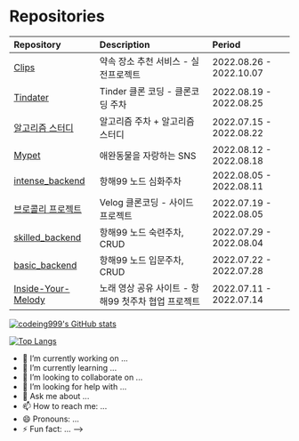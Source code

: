 # Repositories
| Repository                                                               |  Description                   | Period    | 
| :----------------------------------------------------------------------- | :----------------------------- | :-------- |
| [Clips](https://github.com/codeing999/CLIPs-backend) | 약속 장소 추천 서비스 - 실전프로젝트  | 2022.08.26 - 2022.10.07 |
| [Tindater](https://github.com/TinDater/TinDater-backend) | Tinder 클론 코딩 - 클론코딩 주차  | 2022.08.19 - 2022.08.25 |
| [알고리즘 스터디](https://github.com/codeing999/hanghae-algorithm-study) | 알고리즘 주차 + 알고리즘 스터디 | 2022.07.15 - 2022.08.22 |
| [Mypet](https://github.com/my-pet-hh99/mypet-back) | 애완동물을 자랑하는 SNS | 2022.08.12 - 2022.08.18 | 
| [intense_backend](https://github.com/codeing999/intense_backend) | 항해99 노드 심화주차 | 2022.08.05 - 2022.08.11 |
| [브로콜리 프로젝트](https://github.com/Broccoli-Velog/Broccoli-Backend)  | Velog 클론코딩 - 사이드 프로젝트  | 2022.07.19 - 2022.08.05 |
| [skilled_backend](https://github.com/codeing999/skilled_backend) | 항해99 노드 숙련주차, CRUD | 2022.07.29 - 2022.08.04 |
| [basic_backend](https://github.com/codeing999/basic_backend) | 항해99 노드 입문주차, CRUD | 2022.07.22 - 2022.07.28 |
| [Inside-Your-Melody](https://github.com/codeing999/Inside-Your-Melody) | 노래 영상 공유 사이트 - 항해99 첫주차 협업 프로젝트 | 2022.07.11 - 2022.07.14 |


[![codeing999's GitHub stats](https://github-readme-stats.vercel.app/api?username=Codeing999&show_icons=true&theme=cobalt)](https://github.com/Codeing999/github-readme-stats)

[![Top Langs](https://github-readme-stats.vercel.app/api/top-langs/?username=codeing999)](https://github.com/codeing999/github-readme-stats)

- 🔭 I’m currently working on ...
- 🌱 I’m currently learning ...
- 👯 I’m looking to collaborate on ...
- 🤔 I’m looking for help with ...
- 💬 Ask me about ...
- 📫 How to reach me: ...
- 😄 Pronouns: ...
- ⚡ Fun fact: ...
-->

